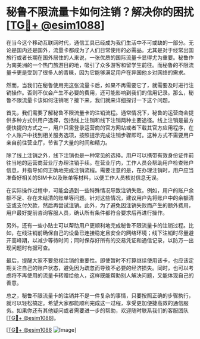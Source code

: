 # 秘鲁不限流量卡如何注销？解决你的困扰[[TG💪+ @esim1088](https://t.me/s/esim1088)]

在当今这个移动互联网时代，通信工具已经成为我们生活中不可或缺的一部分。无论是国内还是国外，流量卡都成为了人们日常使用的必需品。尤其是对于经常出国旅行或者长期在国外居住的人来说，一张优质的国际流量卡显得尤为重要。秘鲁作为南美洲的一个热门旅游目的地，吸引了众多游客和留学生前往。而秘鲁的不限流量卡更是受到了很多人的青睐，因为它能够满足用户在异国他乡对网络的需求。

然而，当我们在秘鲁使用完这张流量卡后，如果不再需要它了，就需要及时进行注销操作。否则不仅会产生不必要的费用，还可能影响到我们的信用记录。那么，秘鲁不限流量卡该如何注销呢？接下来，我们就来详细探讨一下这个问题。

首先，我们需要了解秘鲁不限流量卡的注销流程。通常情况下，秘鲁的运营商会提供多种方式供用户选择，包括线上注销和线下注销两种主要途径。线上注销是最方便快捷的方式之一，用户只需登录运营商的官方网站或者下载其官方应用程序，在个人账户中找到相关服务选项，按照提示完成注销步骤即可。这种方式不需要用户亲自前往营业厅，节省了大量的时间和精力。

除了线上注销之外，线下注销也是一种常见的选择。用户可以携带有效身份证件前往当地的运营商营业厅办理注销手续。在营业厅内，工作人员会帮助用户检查账户信息，并指导如何正确地完成注销流程。需要注意的是，在办理注销时，用户应当准备好相关的SIM卡以及账单等材料，以便工作人员核对信息无误。

在实际操作过程中，可能会遇到一些特殊情况导致注销失败。例如，用户的账户余额不足、存在未结清的账单等问题。针对这些情况，建议用户先将账户中的余额清空或支付欠款，然后再尝试注销。此外，为了避免因注销失败而产生的额外费用，用户最好提前咨询客服人员，确认所有条件都符合要求后再进行操作。

另外，还有一些小贴士可以帮助用户更顺利地完成秘鲁不限流量卡的注销过程。比如，在线注销前确保自己的设备已连接稳定且安全的网络环境；线下注销时尽量避开高峰期，以减少等待时间；同时保存好所有的交易凭证和通信记录，以防万一出现问题时有据可查。

最后，提醒大家不要忽视注销的重要性。即使暂时不打算继续使用该卡，也应该定期关注自己的账户状态，避免因为疏忽而导致不必要的经济损失。同时，也可以考虑将不再使用的流量卡转赠给他人，这样既能帮助别人解决问题，又能体现自己的善意。

总之，秘鲁不限流量卡的注销并不是一件复杂的事情，只要按照正确的步骤执行，就可以轻松搞定。希望大家都能顺利完成这一过程，享受更加便捷高效的通信服务。如果你还有其他疑问或者需要进一步的帮助，欢迎随时联系我们的客服团队[[TG💪+ @esim1088](https://t.me/s/esim1088)]。

[[TG💪+ @esim1088](https://t.me/s/esim1088) ![Image](https://i.postimg.cc/4NQfJmqS/Snipaste-2025-05-13-00-14-12.png)]